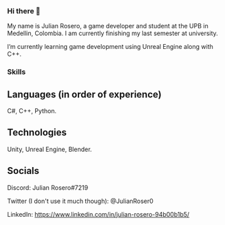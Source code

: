 ### Hi there 👋

My name is Julian Rosero, a game developer and student at the UPB in Medellin, Colombia. I am currently finishing my last semester at university.

I’m currently learning game development using Unreal Engine along with C++.

### Skills

## Languages (in order of experience)
C#, C++, Python.

## Technologies
Unity, Unreal Engine, Blender.

## Socials

Discord: Julian Rosero#7219

Twitter (I don't use it much though): @JulianRoser0

LinkedIn: https://www.linkedin.com/in/julian-rosero-94b00b1b5/
